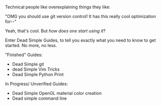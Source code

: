 Technical people like overexplaining things they like:

   "OMG you should use git version control! It has this really cool optimization for--"

Yeah, that's cool. But *how does one start using it*?

Enter Dead Simple Guides, to tell you exactly what you need to know to get
started. No more, no less.

"Finished" Guides:
* Dead Simple git
* dead Simple Vim Tricks
* Dead Simple Python Print 

In Progress/ Unverified Guides:
* Dead Simple OpenGL material color creation
* Dead simple command line
